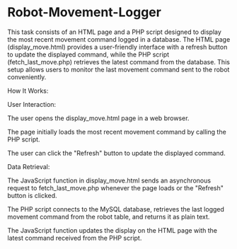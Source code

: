 # Robot-Movement-Logger

This task consists of an HTML page and a PHP script designed to display the most recent movement command logged in a database. The HTML page (display_move.html) provides a user-friendly interface with a refresh button to update the displayed command, while the PHP script (fetch_last_move.php) retrieves the latest command from the database. This setup allows users to monitor the last movement command sent to the robot conveniently.

How It Works:

User Interaction:

The user opens the display_move.html page in a web browser.

The page initially loads the most recent movement command by calling the PHP script.

The user can click the "Refresh" button to update the displayed command.

Data Retrieval:

The JavaScript function in display_move.html sends an asynchronous request to fetch_last_move.php whenever the page loads or the "Refresh" button is clicked.

The PHP script connects to the MySQL database, retrieves the last logged movement command from the robot table, and returns it as plain text.

The JavaScript function updates the display on the HTML page with the latest command received from the PHP script.
